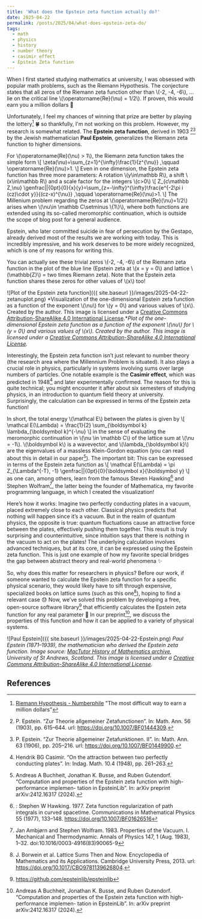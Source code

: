 ```yaml
---
title: 'What does the Epstein zeta function actually do?'
date: 2025-04-22
permalink: /posts/2025/04/what-does-epstein-zeta-do/
tags:
  - math
  - physics
  - history
  - number theory
  - casimir effect
  - Epstein Zeta function
---
```


When I first started studying mathematics at university, I was obsessed with popular math problems, such as the Riemann Hypothesis. The conjecture states that all zeros of the Riemann zeta function other than \\(-2, -4, -6\\), ... lie on the critical line \\(\operatorname{Re}(\nu) = 1/2\\). If proven, this would earn you a million dollars 💸

Unfortunately, I feel my chances of winning that prize are better by playing the lottery[^1] 🍀 so thankfully, I'm not working on this problem. However, my research is somewhat related. The **Epstein zeta function**, derived in 1903 [^2][^3] by the Jewish mathematician **Paul Epstein**, generalizes the Riemann zeta function to higher dimensions.

For \\(\operatorname{Re}(\nu) > 1\\), the Riemann zeta function takes the simple form
\\[
\zeta(\nu)=\sum_{z=1}^{\infty}\frac{1}{z^{\nu}}
,\qquad \operatorname{Re}(\nu)>1.
\\]
Even in one dimension, the Epstein zeta function has three more parameters: A rotation \\(y\in\mathbb R\\), a shift \\(x\in\mathbb R\\) and a scale factor for the integers \\(c>0\\)
\\[
Z_{c\mathbb Z,\nu} \genfrac||{0pt}{0}{x}{y}=\sum_{z=-\infty}^{\infty}\frac{e^{-2\pi i (cz)\cdot y}}{(cz-x)^{\nu}}
,\qquad \operatorname{Re}(\nu)>1.
\\]
The Millenium problem regarding the zeros at \\(\operatorname{Re}(\nu)=1/2\\) arises when \\(\nu\in \mathbb C\setminus \\{1\\}\\), where both functions are extended using its so-called meromorphic continuation, which is outside the scope of blog post for a general audience.

Epstein, who later committed suicide in fear of persecution by the Gestapo, already derived most of the results we are working with today. This is incredibly impressive, and his work deserves to be more widely recognized, which is one of my reasons for writing this.

You can actually see these trivial zeros \\(-2, -4, -6\\) of the Riemann zeta function in the plot of the blue line (Epstein zeta at \\(x = y = 0\\) and lattice \\(\mathbb{Z}\\) = two times Riemann zeta). Note that the Epstein zeta function shares these zeros for other values of \\(x\\) too!

![Plot of the Epstein zeta function]({{ site.baseurl }}/images/2025-04-22-zetanuplot.png)
*Visualization of the one-dimensional Epstein zeta function as a function of the exponent \\(\nu\\) for \\(y = 0\\) and various values of \\(x\\). Created by the author. This image is licensed under a [Creative Commons Attribution-ShareAlike 4.0 International License](https://creativecommons.org/licenses/by-sa/4.0/).**Plot of the one-dimensional Epstein zeta function as a function of the exponent \\(\nu\\) for \\(y = 0\\) and various values of \\(x\\). Created by the author. This image is licensed under a [Creative Commons Attribution-ShareAlike 4.0 International License](https://creativecommons.org/licenses/by-sa/4.0/).*

Interestingly, the Epstein zeta function isn’t just relevant to number theory (the research area where the Millennium Problem is situated). It also plays a crucial role in physics, particularly in systems involving sums over large numbers of particles. One notable example is the **Casimir effect**, which was predicted in 1948[^4] and later experimentally confirmed. The reason for this is quite technical; you might encounter it after about six semesters of studying physics, in an introduction to quantum field theory at university. Surprisingly, the calculation can be expressed in terms of the Epstein zeta function!

In short, the total energy \\(\mathcal E\\) between the plates is given by 
\\[
\mathcal E(\Lambda) = \frac{1}{2} \sum_{\boldsymbol k} \lambda_{\boldsymbol k}^{-\nu}
\\]
in the sense of evaluating the meromorphic continuation in \\(\nu \in \mathbb C\\) of the lattice sum at \\(\nu = -1\\). \\(\boldsymbol k\\) is a wavevector, and \\(\lambda_{\boldsymbol k}\\) are the eigenvalues of a massless Klein-Gordon equation (you can read about this in detail in our paper[^5]). The important bit: This can be expressed in terms of the Epstein zeta function as
\\[
\mathcal E(\Lambda) = \pi Z_{\Lambda^{-T}, -1} \genfrac||{0pt}{0}{\boldsymbol x}{\boldsymbol y}
\\]
as one can, among others, learn from the famous Steven Hawking[^6] and Stephen Wolfram[^7], the latter being the founder of Mathematica, my favorite programming language, in which I created the visualization!

Here’s how it works: Imagine two perfectly conducting plates in a vacuum, placed extremely close to each other. Classical physics predicts that nothing will happen since it’s a vacuum. But in the realm of quantum physics, the opposite is true: quantum fluctuations cause an attractive force between the plates, effectively pushing them together. This result is truly surprising and counterintuitive, since intuition says that there is nothing in the vacuum to act on the plates! The underlying calculation involves advanced techniques, but at its core, it can be expressed using the Epstein zeta function. This is just one example of how my favorite special bridges the gap between abstract theory and real-world phenomena ✨

So, why does this matter for researchers in physics? Before our work, if someone wanted to calculate the Epstein zeta function for a specific physical scenario, they would likely have to sift through expensive, specialized books on lattice sums (such as this one[^8]), hoping to find a relevant case 😓 Now, we’ve solved this problem by developing a free, open-source software library[^9] that efficiently calculates the Epstein zeta function for any real parameter 🚀 In our preprint[^5], we discuss the properties of this function and how it can be applied to a variety of physical systems.

![Paul Epstein]({{ site.baseurl }}/images/2025-04-22-Epstein.png)
*Paul Epstein (1871–1939), the mathematician who derived the Epstein zeta function. Image source: [MacTutor History of Mathematics archive](https://mathshistory.st-andrews.ac.uk/Biographies/Epstein_Paul/), University of St Andrews, Scotland. This image is licensed under a [Creative Commons Attribution-ShareAlike 4.0 International License](https://creativecommons.org/licenses/by-sa/4.0/).*


References
------
[^1]: [Riemann Hypothesis - Numberphile](https://www.youtube.com/watch?v=d6c6uIyieoo) "The most difficult way to earn a million dollars"
[^2]: P. Epstein. “Zur Theorie allgemeiner Zetafunctionen”. In: Math. Ann. 56 (1903), pp. 615–644. url: https://doi.org/10.1007/BF01444309.
[^3]: P. Epstein. “Zur Theorie allgemeiner Zetafunktionen. II”. In: Math. Ann. 63 (1906), pp. 205–216. url: https://doi.org/10.1007/BF01449900.
[^4]: Hendrik BG Casimir. “On the attraction between two perfectly conducting plates”. In: Indag. Math. 10.4 (1948), pp. 261–263.
[^5]: Andreas A Buchheit, Jonathan K. Busse, and Ruben Gutendorf. “Computation and properties of the Epstein zeta function with high-performance implemen- tation in EpsteinLib”. In: arXiv preprint arXiv:2412.16317 (2024).
[^6]:: Stephen W Hawking. 1977. Zeta function regularization of path integrals in curved spacetime. Communications in Mathematical Physics 55 (1977), 133–148. https://doi.org/10.1007/BF01626516
[^7]: Jan Ambjørn and Stephen Wolfram. 1983. Properties of the Vacuum. I. Mechanical and Thermodynamic. Annals of Physics 147, 1 (Aug. 1983), 1–32. doi:10.1016/0003-4916(83)90065-9
[^8]: J. Borwein et al. Lattice Sums Then and Now. Encyclopedia of Mathematics and its Applications. Cambridge University Press, 2013. url: https://doi.org/10.1017/CBO9781139626804.
[^9]: https://github.com/epsteinlib/epsteinlib

